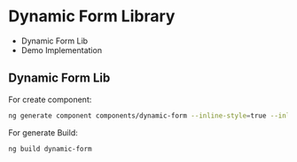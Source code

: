 # Dynamic Form Library

* Dynamic Form Lib
* Demo Implementation

## Dynamic Form Lib

For create component:

```bash
ng generate component components/dynamic-form --inline-style=true --inline-template=true --spec=false --project=dynamic-form --module dynamic-form
```

For generate Build:

```bash
ng build dynamic-form
```